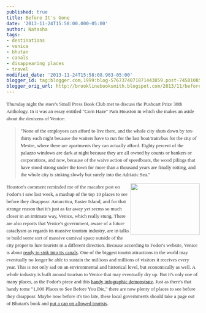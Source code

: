 ```yaml
---
published: true
title: Before It's Gone
date: '2013-11-24T15:58:00.000-05:00'
author: Natasha
tags:
- destinations
- venice
- bhutan
- canals
- disappearing places
- travel
modified_date: '2013-11-24T15:58:08.963-05:00'
blogger_id: tag:blogger.com,1999:blog-5767374071871443859.post-7450108584579130803
blogger_orig_url: http://brooklinebooksmith.blogspot.com/2013/11/before-its-gone.html
---
```


<div style="color: #333333; font-family: Georgia, 'Times New Roman', 'Bitstream Charter', Times, serif; font-size: 13px; line-height: 19px;">Thursday night the store's Small Press Book Club met to discuss the Pushcart Prize 38th Anthology. In it was an essay entitled "Corn Haze" Pam Houston in which she makes an aside about the denizens of Venice:</div><blockquote style="color: #333333; font-family: Georgia, 'Times New Roman', 'Bitstream Charter', Times, serif; font-size: 13px; line-height: 19px;">"None of the employees can afford to live there, and the whole city shuts down by ten-thirty each night because the waiters have to run for the last boat/train/bus for the city of Mestre, where there are apartments they can actually afford. Eighty percent of the palazzo windows are dark at night because they are all owned by counts or bankers or corporations, and now, because of the waive action of speedboats, the wood pilings that have stood strong under the town for more than a thousand years are finally rotting, and the whole city is sinking slowly but surely into the Adriatic Sea."</blockquote><div style="color: #333333; font-family: Georgia, 'Times New Roman', 'Bitstream Charter', Times, serif; font-size: 13px; line-height: 19px;"><img alt="" class=" wp-image-9687 alignright" data-mce-src="http://globecornerbookstore.com/blogs/wp-content/uploads/2013/11/venice-300x225.jpg" height="135" src="http://globecornerbookstore.com/blogs/wp-content/uploads/2013/11/venice-300x225.jpg" style="border: 0px; cursor: default; float: right;" title="venice" width="180" /></div><div style="color: #333333; font-family: Georgia, 'Times New Roman', 'Bitstream Charter', Times, serif; font-size: 13px; line-height: 19px;">Houston's comment reminded me of the macabre post on Fodor's I saw last week, a mashup of the top 10 places to see before they disappear. Antarctica, Easter Island, and for that strange reason that it's just as far away yet seems so much closer in an intimate way, Venice, which really stung. There are also reports that Venice's government, aware of a future cataclysm as regards its massive tourism industry, are in talks to build some sort of massive carnival space outside of the city proper to lure tourists in a different direction. Because according to Fodor's website, Venice is about&nbsp;<a data-mce-href="http://www.fodors.com/news/photos/10-places-to-see-before-theyre-gone#!1-intro" href="http://www.fodors.com/news/photos/10-places-to-see-before-theyre-gone#!1-intro" target="_blank">ready to sink into its canals</a>. One of the biggest tourist attractions in the world may eventually no longer be able to sustain the millions and millions of visitors it receives every year. This is not only sad on an environmental and historical level, but economically as well. A whole industry is built around tourism to Venice that may eventually dry up. But it's only one of many places, as the Fodor's piece and this&nbsp;<a data-mce-href="http://dailyinfographic.com/10-places-to-see-before-theyre-gone-infographic" href="http://dailyinfographic.com/10-places-to-see-before-theyre-gone-infographic" target="_blank">handy infographic demonstrate</a>. Just as there's that handy tome "1,000 Places to See Before You Die," there are now plenty of places to see before they disappear. Maybe now before it's too late, these local governments should take a page out of Bhutan's book and&nbsp;<a data-mce-href="http://en.wikipedia.org/wiki/Tourism_in_Bhutan" href="http://en.wikipedia.org/wiki/Tourism_in_Bhutan" target="_blank">put a cap on allowed tourists</a>.</div>
